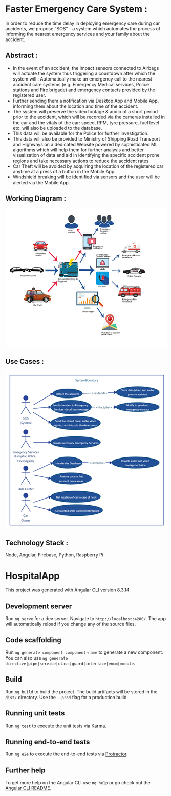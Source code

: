 # Faster Emergency Care System :
In order to reduce the time delay in deploying emergency care during car accidents, we propose “SOS” - a system which automates the process of informing the nearest emergency services and your family about the accident.

## Abstract : 
- In the event of an accident, the impact sensors connected to Airbags will actuate the system thus triggering a countdown after which the system will :
Automatically make an emergency call to the nearest accident care systems (e.g. Emergency Medical services, Police stations and Fire brigade) and emergency contacts provided by the registered user.
- Further sending  them a notification via Desktop App and Mobile App, informing them about the location and time of the accident.
- The system will preserve the video footage & audio of a short period prior to the accident, which will be recorded via the cameras installed in the car and  the vitals of the car: speed, RPM, tyre pressure, fuel level etc. will also be uploaded to the database.
- This data will be available for the Police for further investigation.
- This data will also be provided to Ministry of Shipping Road Transport and Highways on a dedicated Website powered by sophisticated ML algorithms which will help them  for further analysis and better visualization of data and aid in identifying the specific accident prone regions and take necessary actions to reduce the accident rates. 
- Car Theft will be avoided by acquiring the location of the registered car anytime at a press of a button in the Mobile App. 
- Windshield breaking will be identified via sensors and  the user will be alerted via the Mobile App.

## Working Diagram : 
![SIH](./SIH.png)

## Use Cases : 
![SIH2](./SIH2.png)

## Technology Stack :
Node, Angular, Firebase, Python, Raspberry Pi


# HospitalApp

This project was generated with [Angular CLI](https://github.com/angular/angular-cli) version 8.3.14.

## Development server

Run `ng serve` for a dev server. Navigate to `http://localhost:4200/`. The app will automatically reload if you change any of the source files.

## Code scaffolding

Run `ng generate component component-name` to generate a new component. You can also use `ng generate directive|pipe|service|class|guard|interface|enum|module`.

## Build

Run `ng build` to build the project. The build artifacts will be stored in the `dist/` directory. Use the `--prod` flag for a production build.

## Running unit tests

Run `ng test` to execute the unit tests via [Karma](https://karma-runner.github.io).

## Running end-to-end tests

Run `ng e2e` to execute the end-to-end tests via [Protractor](http://www.protractortest.org/).

## Further help

To get more help on the Angular CLI use `ng help` or go check out the [Angular CLI README](https://github.com/angular/angular-cli/blob/master/README.md).
